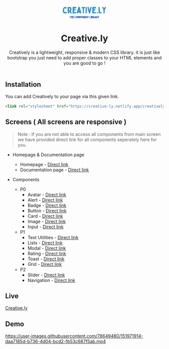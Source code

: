 <p align="center">
  <a href="https://github.com/sohamsshah/sodium-ui" rel="noopener" target="_blank"><img width="150" src="./img/logo-name.png" alt="Material-UI logo"></a></p>
</p>

<h1 align="center"><b>Creative.ly</b></h1>

<div align="center">
Creatively is a lightweight, responsive & modern CSS library. it is just like bootstrap you just need to add proper classes to your HTML elements and you are good to go ! 
</div><br/>

## Installation

You can add Creatively to your page via this given link.

```html
<link rel="stylesheet" href="https://creative-ly.netlify.app/creatively.css">
```

## Screens ( All screens are responsive )

> Note : If you are not able to access all components from main screen we have provided direct link for all components seperately here for you.


- Homepage & Documentation page
  - Homepage - [Direct link](https://creative-ly.netlify.app/)
  - Documentation page - [Direct link](https://creative-ly.netlify.app/documentation.html)

- Components
  - P0
    - Avatar - [Direct link](https://creative-ly.netlify.app/documentation.html#Avatar)
    - Alert - [Direct link](https://creative-ly.netlify.app/documentation.html#Alert)
    - Badge - [Direct link](https://creative-ly.netlify.app/documentation.html#Badge)
    - Button - [Direct link](https://creative-ly.netlify.app/documentation.html#Button)
    - Card - [Direct link](https://creative-ly.netlify.app/documentation.html#Card)
    - Image - [Direct link](https://creative-ly.netlify.app/documentation.html#Image)
    - Input - [Direct link](https://creative-ly.netlify.app/documentation.html#Input)
  - P1
    - Text Utilities - [Direct link](https://creative-ly.netlify.app/documentation.html#TextUtilities)
    - Lists - [Direct link](https://creative-ly.netlify.app/documentation.html#Lists)
    - Modal - [Direct link](https://creative-ly.netlify.app/documentation.html#Modal)
    - Rating - [Direct link](https://creative-ly.netlify.app/documentation.html#Rating)
    - Toast - [Direct link](https://creative-ly.netlify.app/documentation.html#Toast)
    - Grid - [Direct link](https://creative-ly.netlify.app/documentation.html#Grid)
  - P2
    - Slider - [Direct link](https://creative-ly.netlify.app/documentation.html#Slider)
    - Navigation - [Direct link](https://creative-ly.netlify.app/documentation.html#Navigation)

## Live
[Creative.ly](https://creative-ly.netlify.app/)

## Demo
https://user-images.githubusercontent.com/78649480/151971914-daa7185d-b736-4d04-bcd2-fb53c687f5ab.mp4

